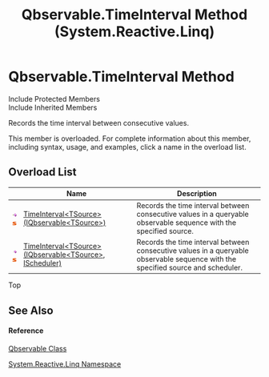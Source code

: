﻿---
title: Qbservable.TimeInterval Method  (System.Reactive.Linq)
TOCTitle: TimeInterval Method
ms:assetid: Overload:System.Reactive.Linq.Qbservable.TimeInterval
ms:mtpsurl: https://msdn.microsoft.com/en-us/library/system.reactive.linq.qbservable.timeinterval(v=VS.103)
ms:contentKeyID: 36069867
ms.date: 06/28/2011
mtps_version: v=VS.103
f1_keywords:
- System.Reactive.Linq.Qbservable.TimeInterval
- System.Reactive.Linq.Qbservable.TimeInterval``1
dev_langs:
- CSharp
- JScript
- VB
- FSharp
---

# Qbservable.TimeInterval Method

Include Protected Members  
Include Inherited Members  

Records the time interval between consecutive values.

This member is overloaded. For complete information about this member, including syntax, usage, and examples, click a name in the overload list.

## Overload List

<table>
<thead>
<tr class="header">
<th> </th>
<th>Name</th>
<th>Description</th>
</tr>
</thead>
<tbody>
<tr class="odd">
<td><img src="images\Hh303103.pubmethod(en-us,VS.103).gif" title="Public method" alt="Public method" /><img src="images\Hh244319.static(en-us,VS.103).gif" title="Static member" alt="Static member" /></td>
<td><a href="https://msdn.microsoft.com/en-us/library/m:system.reactive.linq.qbservable.timeinterval%60%601(system.reactive.linq.iqbservable%7b%60%600%7d)(v=VS.103)">TimeInterval&lt;TSource&gt;(IQbservable&lt;TSource&gt;)</a></td>
<td>Records the time interval between consecutive values in a queryable observable sequence with the specified source.</td>
</tr>
<tr class="even">
<td><img src="images\Hh303103.pubmethod(en-us,VS.103).gif" title="Public method" alt="Public method" /><img src="images\Hh244319.static(en-us,VS.103).gif" title="Static member" alt="Static member" /></td>
<td><a href="https://msdn.microsoft.com/en-us/library/m:system.reactive.linq.qbservable.timeinterval%60%601(system.reactive.linq.iqbservable%7b%60%600%7d%2csystem.reactive.concurrency.ischeduler)(v=VS.103)">TimeInterval&lt;TSource&gt;(IQbservable&lt;TSource&gt;, IScheduler)</a></td>
<td>Records the time interval between consecutive values in a queryable observable sequence with the specified source and scheduler.</td>
</tr>
</tbody>
</table>

Top

## See Also

#### Reference

[Qbservable Class](hh211693\(v=vs.103\).md)

[System.Reactive.Linq Namespace](hh211929\(v=vs.103\).md)

